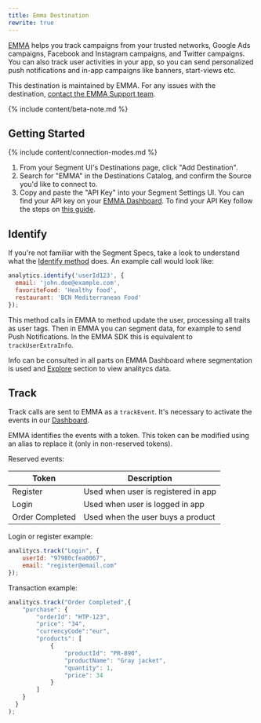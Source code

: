 ```yaml
---
title: Emma Destination
rewrite: true
---
```


[EMMA](https://emma.io/en/) helps you track campaigns from your trusted networks, Google Ads campaigns, Facebook and Instagram campaigns, and Twitter campaigns. You can also track user activities in your app, so you can send personalized push notifications and in-app campaigns like banners, start-views etc.

This destination is maintained by EMMA. For any issues with the destination, [contact the EMMA Support team](mailto:support@emma.io).

{% include content/beta-note.md %}

## Getting Started

{% include content/connection-modes.md %}

1. From your Segment UI's Destinations page, click "Add Destination".
2. Search for "EMMA" in the Destinations Catalog, and confirm the Source you'd like to connect to.
3. Copy and paste the "API Key" into your Segment Settings UI.
    You can find your API key on your [EMMA Dashboard](https://in.emma.io/index/login/). To find your API Key follow the steps on [this guide](https://support.emma.io/hc/en-us/articles/360019026214).

## Identify

If you're not familiar with the Segment Specs, take a look to understand what the [Identify method](/docs/connections/spec/identify/) does. An example call would look like:

```js
analytics.identify('userId123', {
  email: 'john.doe@example.com',
  favoriteFood: 'Healthy food',
  restaurant: 'BCN Mediterranean Food'
});
```

This method calls in EMMA to method update the user, processing all traits as user tags. Then in EMMA you can segment data, for example to send Push Notifications. In the EMMA SDK this is equivalent to `trackUserExtraInfo`.

Info can be consulted in all parts on EMMA Dashboard where segmentation is used and [Explore](https://support.emma.io/hc/en-us/articles/115002474285-How-to-use-EMMA-Explore) section to view analitycs data.


## Track

Track calls are sent to EMMA as a `trackEvent`. It's necessary to activate the events in our [Dashboard](https://support.emma.io/hc/en-us/articles/115002413585-Create-and-edit-events).

EMMA identifies the events with a token. This token can be modified using an alias to replace it (only in non-reserved tokens).

Reserved events:

|  Token | Description |
|---|---|
| Register  | Used when user is registered in app |
| Login | Used when user is logged in app  |
| Order Completed  | Used when the user buys a product |

Login or register example:

```js
analitycs.track("Login", {
    userId: "97980cfea0067",
    email: "register@email.com"
});
```

Transaction example:

```js
analitycs.track("Order Completed",{
    "purchase": {
        "orderId": "HTP-123",
        "price": "34",
        "currencyCode":"eur",
        "products": [
            {
                "productId": "PR-890",
                "productName": "Gray jacket",
                "quantity": 1,
                "price": 34
            }
        ]
    }
  }
);
```
